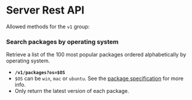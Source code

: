 # Server Rest API

Allowed methods for the `v1` group:

### Search packages by operating system

Retrieve a list of the 100 most popular packages ordered alphabetically by operating system. 
* **`/v1/packages?os=$OS`**
* `$OS` can be `win`, `mac` or `ubuntu`. See the [package specification](package-specification.md) for more info.
* Only return the latest version of each package.
